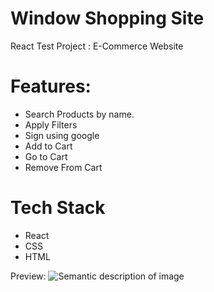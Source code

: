 # Window Shopping Site

React Test Project : E-Commerce Website

# Features:
<ul>
<li>Search Products by name.</li>
<li>Apply Filters</li>
<li>Sign using google</li>
<li>Add to Cart</li>
<li>Go to Cart</li>
<li>Remove From Cart</li>
</ul>

# Tech Stack
<ul>
<li>React</li>
<li>CSS</li>
<li>HTML</li>
</ul>

Preview:
![Semantic description of image](./components/images/untitled.png "Image Title")
